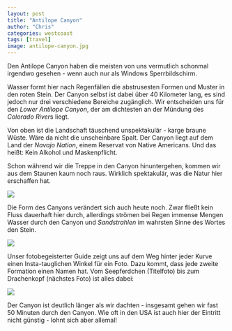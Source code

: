 ```yaml
---
layout: post
title: "Antilope Canyon"
author: "Chris"
categories: westcoast
tags: [travel]
image: antilope-canyon.jpg
---
```

Den Antilope Canyon haben die meisten von uns vermutlich schonmal irgendwo gesehen - wenn auch nur als Windows Sperrbildschirm.

Wasser formt hier nach Regenfällen die abstrusesten Formen und Muster in den roten Stein. Der Canyon selbst ist dabei über 40 Kilometer lang, es sind jedoch nur drei verschiedene Bereiche zugänglich. Wir entscheiden uns für den *Lower Antilope Canyon*, der am dichtesten an der Mündung des *Colorado River*s liegt.

Von oben ist die Landschaft täuschend unspektakulär - karge braune Wüste. Wäre da nicht die unscheinbare Spalt. Der Canyon liegt auf dem Land der *Navajo Nation*, einem Reservat von Native Americans. Und das heißt: Kein Alkohol und Maskenpflicht.

Schon während wir die Treppe in den Canyon hinuntergehen, kommen wir aus dem Staunen kaum noch raus. Wirklich spektakulär, was die Natur hier erschaffen hat.

![](/assets/img/us/antilope-2.jpg)

Die Form des Canyons verändert sich auch heute noch. Zwar fließt kein Fluss dauerhaft hier durch, allerdings strömen bei Regen immense Mengen Wasser durch den Canyon und *Sandstrahlen* im wahrsten Sinne des Wortes den Stein.

![](/assets/img/us/antilope-blue.jpg)

Unser fotobegeisterter Guide zeigt uns auf dem Weg hinter jeder Kurve einen Insta-tauglichen Winkel für ein Foto. Dazu kommt, dass jede zweite Formation einen Namen hat. Vom Seepferdchen (Titelfoto) bis zum Drachenkopf (nächstes Foto) ist alles dabei:

![](/assets/img/us/antilope-dragon.jpg)

Der Canyon ist deutlich länger als wir dachten - insgesamt gehen wir fast 50 Minuten durch den Canyon. Wie oft in den USA ist auch hier der Eintritt nicht günstig - lohnt sich aber allemal!
